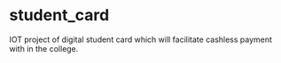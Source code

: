 # student_card
IOT project of digital student card which will facilitate cashless payment with in the college.
